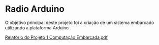 # Radio Arduino
 O objetivo principal deste projeto foi a criação de um sistema embarcado utilizando a plataforma Arduino

[Relatório do Projeto 1 Computação Embarcada.pdf](https://github.com/jvgoverna/Radio-Arduino/files/12908439/Relatorio.do.Projeto.1.Computacao.Embarcada.pdf)
